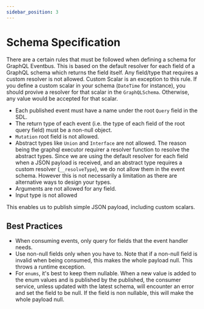 ```yaml
---
sidebar_position: 3
---
```


# Schema Specification

There are a certain rules that must be followed when defining a schema for GraphQL Eventbus. This is based on the default resolver for each field of a GraphQL schema which returns the field itself. Any field/type that requires a custom resolver is not allowed. Custom Scalar is an exception to this rule. If you define a custom scalar in your schema (`DateTime` for instance), you should provive a resolver for that scalar in the `GraphQLSchema`. Otherwise, any value would be accepted for that scalar.

- Each published event must have a name under the root `Query` field in the SDL.
- The return type of each event (i.e. the type of each field of the root query field) must be a non-null object.
- `Mutation` root field is not allowed.
- Abstract types like `Union` and `Interface` are not allowed. The reason being the graphql executor requirer a resolver function to resolve the abstract types. Since we are using the default resolver for each field when a JSON payload is received, and an abstract type requires a custom resolver (`__resolveType`), we do not allow them in the event schema. However this is not necessarily a limitation as there are alternative ways to design your types. 
- Arguments are not allowed for any field.
- Input type is not allowed

This enables us to publish simple JSON payload, including custom scalars.

## Best Practices

- When consuming events, only query for fields that the event handler needs.
- Use non-null fields only when you have to. Note that if a non-null field is invalid when being consumed, this makes the whole payload null. This throws a runtime exception.
- For `enums`, it's best to keep them nullable. When a new value is added to the enum values and is published by the published, the consumer service, unless updated with the latest schema, will encounter an error and set the field to be null. If the field is non nullable, this will make the whole payload null.
